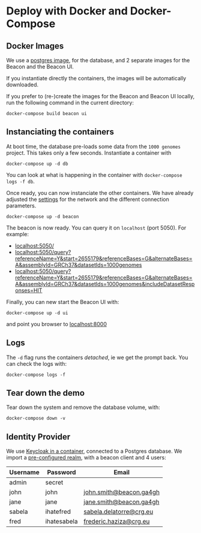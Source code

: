 # Deploy with Docker and Docker-Compose

## Docker Images

We use a [postgres image](https://github.com/docker-library/postgres/blob/34df4665bfdccf28deac2ed2924127b94489a576/9.6/alpine/Dockerfile), for the database, and 2 separate images for the Beacon and the Beacon UI.

If you instantiate directly the containers, the images will be automatically downloaded.

If you prefer to (re-)create the images for the Beacon and Beacon UI locally, run the following command in the current directory:

	docker-compose build beacon ui
	

## Instanciating the containers

At boot time, the database pre-loads some data from the `1000 genomes` project.
This takes only a few seconds. Instantiate a container with

	docker-compose up -d db

You can look at what is happening in the container with `docker-compose logs -f db`.

Once ready, you can now instanciate the other containers. We have already adjusted the [settings](beacon.yml) for the network and the different connection parameters.

	docker-compose up -d beacon

The beacon is now ready. You can query it on `localhost` (port 5050). For example:  

* [localhost:5050/](http://localhost:5050/)
* [localhost:5050/query?referenceName=Y&start=2655179&referenceBases=G&alternateBases=A&assemblyId=GRCh37&datasetIds=1000genomes](http:/localhost:5050/query?referenceName=Y&start=2655179&referenceBases=G&alternateBases=A&assemblyId=GRCh37&datasetIds=1000genomes)
* [localhost:5050/query?referenceName=Y&start=2655179&referenceBases=G&alternateBases=A&assemblyId=GRCh37&datasetIds=1000genomes&includeDatasetResponses=HIT](http:/localhost:5050/query?referenceName=Y&start=2655179&referenceBases=G&alternateBases=A&assemblyId=GRCh37&datasetIds=1000genomes&includeDatasetResponses=HIT)

Finally, you can new start the Beacon UI with:

	docker-compose up -d ui

and point you browser to [localhost:8000](http://localhost:8000)


## Logs

The `-d` flag runs the containers _detached_, ie we get the prompt back. You can check the logs with:

	docker-compose logs -f

## Tear down the demo

Tear down the system and remove the database volume, with:

	docker-compose down -v


## Identity Provider

We use [Keycloak in a container](https://registry.hub.docker.com/r/jboss/keycloak), connected to a Postgres database.
We import a [pre-configured realm](beacon-realm.json), with a beacon client and 4 users:

| Username | Password    | Email                   |
|----------|-------------|-------------------------|
| admin    | secret      |                         |
| john     | john        | john.smith@beacon.ga4gh |
| jane     | jane        | jane.smith@beacon.ga4gh |
| sabela   | ihatefred   | sabela.delatorre@crg.eu |
| fred     | ihatesabela | frederic.haziza@crg.eu  |
